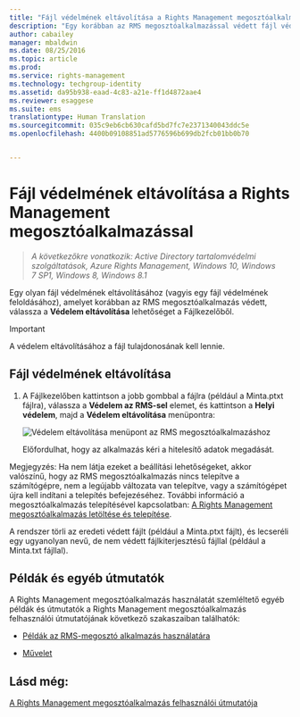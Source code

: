 ```yaml
---
title: "Fájl védelmének eltávolítása a Rights Management megosztóalkalmazással | Azure RMS"
description: "Egy korábban az RMS megosztóalkalmazással védett fájl védelme eltávolításának (vagyis megszüntetésének) menete."
author: cabailey
manager: mbaldwin
ms.date: 08/25/2016
ms.topic: article
ms.prod: 
ms.service: rights-management
ms.technology: techgroup-identity
ms.assetid: da95b938-eaad-4c83-a21e-ff1d4872aae4
ms.reviewer: esaggese
ms.suite: ems
translationtype: Human Translation
ms.sourcegitcommit: 035c9eb6cb630cafd5bd7fc7e2371340043ddc5e
ms.openlocfilehash: 4400b09108851ad5776596b699db2fcb01bb0b70


---
```


# Fájl védelmének eltávolítása a Rights Management megosztóalkalmazással

>*A következőkre vonatkozik: Active Directory tartalomvédelmi szolgáltatások, Azure Rights Management, Windows 10, Windows 7 SP1, Windows 8, Windows 8.1*

Egy olyan fájl védelmének eltávolításához (vagyis egy fájl védelmének feloldásához), amelyet korábban az RMS megosztóalkalmazás védett, válassza a **Védelem eltávolítása** lehetőséget a Fájlkezelőből.

> [!IMPORTANT]
> A védelem eltávolításához a fájl tulajdonosának kell lennie.

## Fájl védelmének eltávolítása

1.  A Fájlkezelőben kattintson a jobb gombbal a fájlra (például a Minta.ptxt fájlra), válassza a **Védelem az RMS-sel** elemet, és kattintson a **Helyi védelem**, majd a **Védelem eltávolítása** menüpontra:

    ![Védelem eltávolítása menüpont az RMS megosztóalkalmazáshoz](../media/ADRMS_MSRMSApp_RemoveProtection.png)

    Előfordulhat, hogy az alkalmazás kéri a hitelesítő adatok megadását.

Megjegyzés: Ha nem látja ezeket a beállítási lehetőségeket, akkor valószínű, hogy az RMS megosztóalkalmazás nincs telepítve a számítógépre, nem a legújabb változata van telepítve, vagy a számítógépet újra kell indítani a telepítés befejezéséhez. További információ a megosztóalkalmazás telepítésével kapcsolatban: [A Rights Management megosztóalkalmazás letöltése és telepítése](install-sharing-app.md).

A rendszer törli az eredeti védett fájlt (például a Minta.ptxt fájlt), és lecseréli egy ugyanolyan nevű, de nem védett fájlkiterjesztésű fájllal (például a Minta.txt fájllal).

## Példák és egyéb útmutatók
A Rights Management megosztóalkalmazás használatát szemléltető egyéb példák és útmutatók a Rights Management megosztóalkalmazás felhasználói útmutatójának következő szakaszaiban találhatók:

-   [Példák az RMS-megosztó alkalmazás használatára](sharing-app-user-guide.md#examples-for-using-the-rms-sharing-application)

-   [Művelet](sharing-app-user-guide.md#what-do-you-want-to-do)

## Lásd még:
[A Rights Management megosztóalkalmazás felhasználói útmutatója](sharing-app-user-guide.md)



<!--HONumber=Aug16_HO4-->


